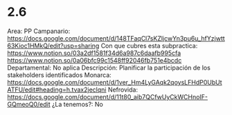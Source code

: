 # 2.6

Area: PP
Campanario: https://docs.google.com/document/d/148TFaqCl7sKZljcwYn3pu6u_hfYzjwtt63Kioc1HMkQ/edit?usp=sharing
Con que cubres esta subpractica: https://www.notion.so/03a2df1581f34d6a987c6daafb995cfa 
https://www.notion.so/0a06bfc99c1548ff92046fb751e4bcdc 
Departamental: No aplica
Descripción: Planificar la participación de los stakeholders identificados
Monarca: https://docs.google.com/document/d/1ver_Hm4LyGAqk2qoysLFHdP0UbUtATFU/edit#heading=h.tvax2jeclqni
Nefrovida: https://docs.google.com/document/d/11t80_aib7QCfwUyCkWCHnoIF-GQmeoQ0/edit
¿La tenemos?: No